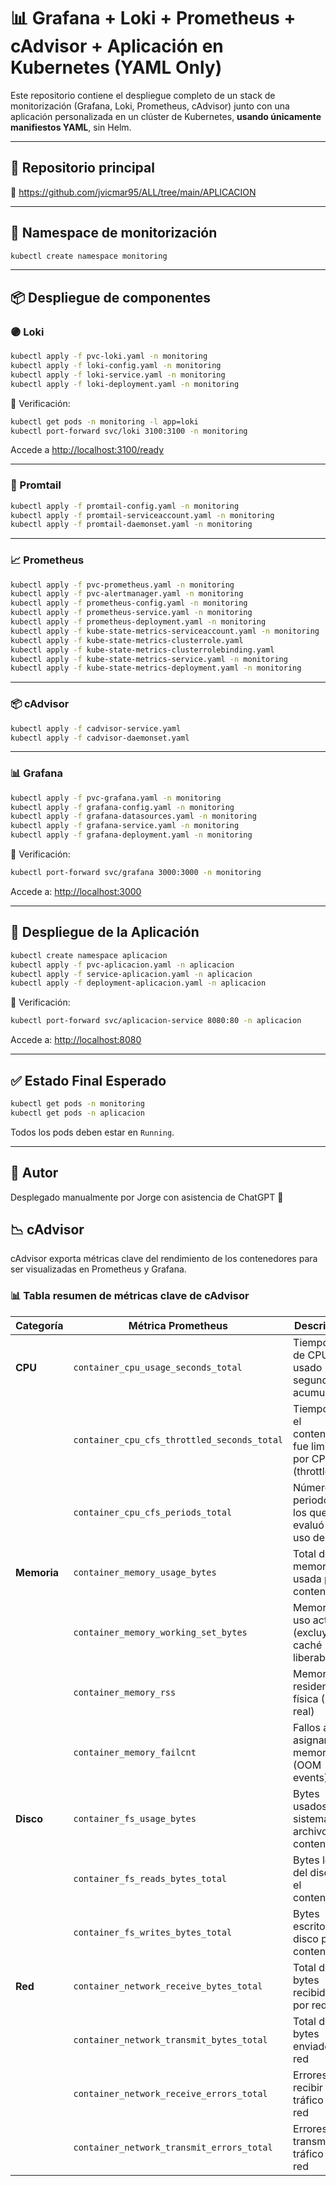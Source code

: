 # 📊 Grafana + Loki + Prometheus + cAdvisor + Aplicación en Kubernetes (YAML Only)

Este repositorio contiene el despliegue completo de un stack de monitorización (Grafana, Loki, Prometheus, cAdvisor) junto con una aplicación personalizada en un clúster de Kubernetes, **usando únicamente manifiestos YAML**, sin Helm.

---

## 📁 Repositorio principal

🔗 https://github.com/jvicmar95/ALL/tree/main/APLICACION

---

## 🧱 Namespace de monitorización

```bash
kubectl create namespace monitoring
```

---

## 📦 Despliegue de componentes

### 🟣 Loki

```bash
kubectl apply -f pvc-loki.yaml -n monitoring
kubectl apply -f loki-config.yaml -n monitoring
kubectl apply -f loki-service.yaml -n monitoring
kubectl apply -f loki-deployment.yaml -n monitoring
```

📌 Verificación:

```bash
kubectl get pods -n monitoring -l app=loki
kubectl port-forward svc/loki 3100:3100 -n monitoring
```

Accede a [http://localhost:3100/ready](http://localhost:3100/ready)

---

### 🔁 Promtail

```bash
kubectl apply -f promtail-config.yaml -n monitoring
kubectl apply -f promtail-serviceaccount.yaml -n monitoring
kubectl apply -f promtail-daemonset.yaml -n monitoring
```

---

### 📈 Prometheus

```bash
kubectl apply -f pvc-prometheus.yaml -n monitoring
kubectl apply -f pvc-alertmanager.yaml -n monitoring
kubectl apply -f prometheus-config.yaml -n monitoring
kubectl apply -f prometheus-service.yaml -n monitoring
kubectl apply -f prometheus-deployment.yaml -n monitoring
kubectl apply -f kube-state-metrics-serviceaccount.yaml -n monitoring
kubectl apply -f kube-state-metrics-clusterrole.yaml
kubectl apply -f kube-state-metrics-clusterrolebinding.yaml
kubectl apply -f kube-state-metrics-service.yaml -n monitoring
kubectl apply -f kube-state-metrics-deployment.yaml -n monitoring
```

---

### 📦 cAdvisor

```bash
kubectl apply -f cadvisor-service.yaml
kubectl apply -f cadvisor-daemonset.yaml
```

---

### 📊 Grafana

```bash
kubectl apply -f pvc-grafana.yaml -n monitoring
kubectl apply -f grafana-config.yaml -n monitoring
kubectl apply -f grafana-datasources.yaml -n monitoring
kubectl apply -f grafana-service.yaml -n monitoring
kubectl apply -f grafana-deployment.yaml -n monitoring
```

📌 Verificación:

```bash
kubectl port-forward svc/grafana 3000:3000 -n monitoring
```

Accede a: [http://localhost:3000](http://localhost:3000)

---

## 🧱 Despliegue de la Aplicación

```bash
kubectl create namespace aplicacion
kubectl apply -f pvc-aplicacion.yaml -n aplicacion
kubectl apply -f service-aplicacion.yaml -n aplicacion
kubectl apply -f deployment-aplicacion.yaml -n aplicacion
```

📌 Verificación:

```bash
kubectl port-forward svc/aplicacion-service 8080:80 -n aplicacion
```

Accede a: [http://localhost:8080](http://localhost:8080)

---

## ✅ Estado Final Esperado

```bash
kubectl get pods -n monitoring
kubectl get pods -n aplicacion
```

Todos los pods deben estar en `Running`.

---

## 💬 Autor

Desplegado manualmente por Jorge con asistencia de ChatGPT 🚀

## 📉 cAdvisor

cAdvisor exporta métricas clave del rendimiento de los contenedores para ser visualizadas en Prometheus y Grafana.

### 📊 Tabla resumen de métricas clave de cAdvisor

| Categoría | Métrica Prometheus | Descripción | Consulta útil |
|-----------|--------------------|-------------|----------------|
| **CPU** | `container_cpu_usage_seconds_total` | Tiempo total de CPU usado (en segundos acumulados) | `rate(container_cpu_usage_seconds_total{name!~".*POD.*"}[5m])` |
| | `container_cpu_cfs_throttled_seconds_total` | Tiempo que el contenedor fue limitado por CPU (throttled) | `rate(container_cpu_cfs_throttled_seconds_total[5m])` |
| | `container_cpu_cfs_periods_total` | Número de periodos en los que se evaluó el uso de CPU | `rate(container_cpu_cfs_periods_total[5m])` |
| **Memoria** | `container_memory_usage_bytes` | Total de memoria usada por el contenedor | `container_memory_usage_bytes{name!~".*POD.*"}` |
| | `container_memory_working_set_bytes` | Memoria en uso activo (excluye caché liberable) | `container_memory_working_set_bytes{name!~".*POD.*"}` |
| | `container_memory_rss` | Memoria residente física (RAM real) | `container_memory_rss{name!~".*POD.*"}` |
| | `container_memory_failcnt` | Fallos al asignar memoria (OOM events) | `container_memory_failcnt{name!~".*POD.*"}` |
| **Disco** | `container_fs_usage_bytes` | Bytes usados en el sistema de archivos del contenedor | `container_fs_usage_bytes{name!~".*POD.*"}` |
| | `container_fs_reads_bytes_total` | Bytes leídos del disco por el contenedor | `rate(container_fs_reads_bytes_total[5m])` |
| | `container_fs_writes_bytes_total` | Bytes escritos al disco por el contenedor | `rate(container_fs_writes_bytes_total[5m])` |
| **Red** | `container_network_receive_bytes_total` | Total de bytes recibidos por red | `rate(container_network_receive_bytes_total[5m])` |
| | `container_network_transmit_bytes_total` | Total de bytes enviados por red | `rate(container_network_transmit_bytes_total[5m])` |
| | `container_network_receive_errors_total` | Errores al recibir tráfico de red | `rate(container_network_receive_errors_total[5m])` |
| | `container_network_transmit_errors_total` | Errores al transmitir tráfico de red | `rate(container_network_transmit_errors_total[5m])` |